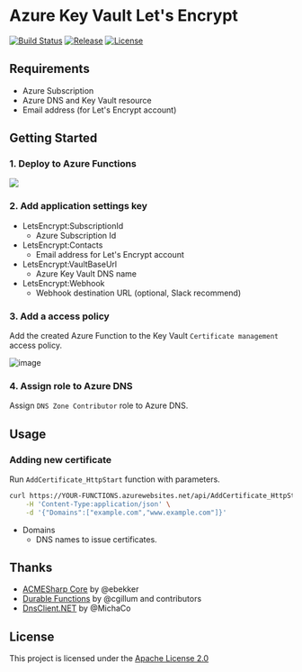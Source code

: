 # Azure Key Vault Let's Encrypt

[![Build Status](https://dev.azure.com/shibayan/azure-letsencrypt/_apis/build/status/Build%20azure-keyvault-letsencrypt?branchName=master)](https://dev.azure.com/shibayan/azure-letsencrypt/_build/latest?definitionId=29&branchName=master)
[![Release](https://img.shields.io/github/release/shibayan/azure-keyvault-letsencrypt.svg)](https://github.com/shibayan/azure-keyvault-letsencrypt/releases/latest)
[![License](https://img.shields.io/github/license/shibayan/azure-keyvault-letsencrypt.svg)](https://github.com/shibayan/azure-keyvault-letsencrypt/blob/master/LICENSE)

## Requirements

- Azure Subscription
- Azure DNS and Key Vault resource
- Email address (for Let's Encrypt account)

## Getting Started

### 1. Deploy to Azure Functions

<a href="https://portal.azure.com/#create/Microsoft.Template/uri/https%3A%2F%2Fraw.githubusercontent.com%2Fshibayan%2Fazure-keyvault-letsencrypt%2Fmaster%2Fazuredeploy.json" target="_blank">
  <img src="https://azuredeploy.net/deploybutton.png" />
</a>

### 2. Add application settings key

- LetsEncrypt:SubscriptionId
  - Azure Subscription Id
- LetsEncrypt:Contacts
  - Email address for Let's Encrypt account
- LetsEncrypt:VaultBaseUrl
  - Azure Key Vault DNS name
- LetsEncrypt:Webhook
  - Webhook destination URL (optional, Slack recommend)

### 3. Add a access policy

Add the created Azure Function to the Key Vault `Certificate management` access policy.

![image](https://user-images.githubusercontent.com/1356444/46597665-19f7e780-cb1c-11e8-9cb3-82e706d5dfd6.png)


### 4. Assign role to Azure DNS

Assign `DNS Zone Contributor` role to Azure DNS.

## Usage

### Adding new certificate

Run `AddCertificate_HttpStart` function with parameters.

```sh
curl https://YOUR-FUNCTIONS.azurewebsites.net/api/AddCertificate_HttpStart?code=YOUR-FUNCTION-SECRET -X POST \
    -H 'Content-Type:application/json' \
    -d '{"Domains":["example.com","www.example.com"]}'
```

- Domains
  - DNS names to issue certificates.
  
## Thanks

- [ACMESharp Core](https://github.com/PKISharp/ACMESharpCore) by @ebekker
- [Durable Functions](https://github.com/Azure/azure-functions-durable-extension) by @cgillum and contributors
- [DnsClient.NET](https://github.com/MichaCo/DnsClient.NET) by @MichaCo

## License

This project is licensed under the [Apache License 2.0](https://github.com/shibayan/azure-keyvault-letsencrypt/blob/master/LICENSE)
